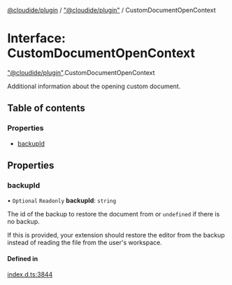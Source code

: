 [@cloudide/plugin](../README.md) / ["@cloudide/plugin"](../modules/_cloudide_plugin_.md) / CustomDocumentOpenContext

# Interface: CustomDocumentOpenContext

["@cloudide/plugin"](../modules/_cloudide_plugin_.md).CustomDocumentOpenContext

Additional information about the opening custom document.

## Table of contents

### Properties

- [backupId](cloudide_plugin_.CustomDocumentOpenContext.md#backupid)

## Properties

### backupId

• `Optional` `Readonly` **backupId**: `string`

The id of the backup to restore the document from or `undefined` if there is no backup.

If this is provided, your extension should restore the editor from the backup instead of reading the file
from the user's workspace.

#### Defined in

[index.d.ts:3844](https://github.com/shuyaqian/cloudide-plugin-api/blob/26b31b9/index.d.ts#L3844)
